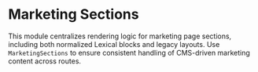 # Marketing Sections

This module centralizes rendering logic for marketing page sections, including both normalized Lexical blocks and legacy layouts. Use `MarketingSections` to ensure consistent handling of CMS-driven marketing content across routes.
